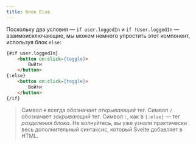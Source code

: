 ```yaml
---
title: блок Else
---
```


Поскольку два условия — `if user.loggedIn` и `if !User.loggedIn` — взаимоисключающие, мы можем немного упростить этот компонент, используя блок `else`:

```html
{#if user.loggedIn}
	<button on:click={toggle}>
		Выйти
	</button>
{:else}
	<button on:click={toggle}>
		Войти
	</button>
{/if}
```

> Символ `#` всегда обозначает *открывающий* тег. Символ `/` обозначает *закрывающий* тег. Символ `:`, как в `{:else}` — тег *разделения блока*. Не волнуйтесь, вы уже узнали практически весь дополнительный синтаксис, который Svelte добавляет в HTML.